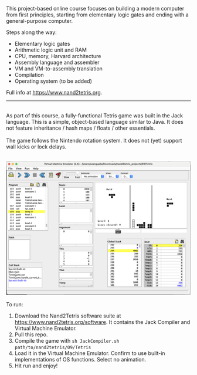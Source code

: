 This project-based online course focuses on building a modern computer from first principles, starting from elementary logic gates and ending with a general-purpose computer.

Steps along the way:
- Elementary logic gates
- Arithmetic logic unit and RAM
- CPU, memory, Harvard architecture
- Assembly language and assembler
- VM and VM-to-assembly translation
- Compilation
- Operating system (to be added)

Full info at https://www.nand2tetris.org.

---
<br/>
As part of this course, a fully-functional Tetris game was built in the Jack language. This is a simple, object-based language similar to Java. It does not feature inheritance / hash maps / floats / other essentials.
<br/>
<br/>
The game follows the Nintendo rotation system. It does not (yet) support wall kicks or lock delays.
<br/>
<br/>

![tetris_screenshot](img/tetris_screenshot.png)

To run:

1. Download the Nand2Tetris software suite at https://www.nand2tetris.org/software. It contains the Jack Compiler and Virtual Machine Emulator.
2. Pull this repo.
3. Compile the game with `sh JackCompiler.sh path/to/nand2tetris/09/Tetris`
4. Load it in the Virtual Machine Emulator. Confirm to use built-in implementations of OS functions. Select no animation.
5. Hit run and enjoy!